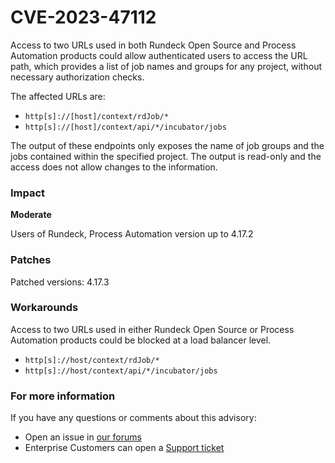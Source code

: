# CVE-2023-47112

Access to two URLs used in both Rundeck Open Source and Process Automation products could allow authenticated users to access the URL path, which provides a list of job names and groups for any project, without necessary authorization checks.

The affected URLs are:
- `http[s]://[host]/context/rdJob/*` 
- `http[s]://[host]/context/api/*/incubator/jobs`

The output of these endpoints only exposes the name of job groups and the jobs contained within the specified project.  The output is read-only and the access does not allow changes to the information.

### Impact

**Moderate**

Users of Rundeck, Process Automation version up to 4.17.2

### Patches

Patched versions: 4.17.3

### Workarounds

Access to two URLs used in either Rundeck Open Source or Process Automation products could be blocked at a load balancer level.
- `http[s]://host/context/rdJob/*` 
- `http[s]://host/context/api/*/incubator/jobs`

### For more information

If you have any questions or comments about this advisory:
* Open an issue in [our forums](https://community.pagerduty.com/forum/c/process-automation)
* Enterprise Customers can open a [Support ticket](https://support.rundeck.com)

